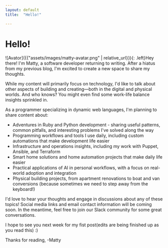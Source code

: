 ```yaml
---
layout: default
title:  "Hello!"

---
```

# Hello!


![Avator]({{"assets/images/matty-avatar.png" | relative_url}}){: .left}Hey there! I'm Matty, a software developer returning to writing. After a hiatus from my previous blog, I'm excited to create a new space to share my thoughts.

While my content will primarily focus on technology, I'd like to talk about other aspects of building and creating—both in the digital and physical worlds. And who knows? You might even find some work-life balance insights sprinkled in.

As a programmer specializing in dynamic web languages, I'm planning to share content about:

* Adventures in Ruby and Python development - sharing useful patterns, common pitfalls, and interesting problems I've solved along the way
* Programming workflows and tools I use daily, including custom automations that make development life easier
* Infrastructure and operations insights, including my work with Puppet, Ansible, and Terraform
* Smart home solutions and home automation projects that make daily life easier
* Practical applications of AI in personal workflows, with a focus on real-world adoption and integration
* Physical building projects, from apartment renovations to boat and van conversions (because sometimes we need to step away from the keyboard!)

I'd love to hear your thoughts and engage in discussions about any of these topics! Social media links and email contact information will be coming soon. In the meantime, feel free to join our Slack community for some great conversations.

I hope to see you next week for my fist post(edits are being finished up as you read this) :)

Thanks for reading,
-Matty
